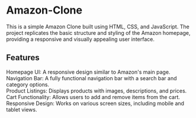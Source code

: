 # Amazon-Clone

This is a simple Amazon Clone built using HTML, CSS, and JavaScript. The project replicates the basic structure and styling of the Amazon homepage, providing a responsive and visually appealing user interface.

## Features
Homepage UI: A responsive design similar to Amazon's main page. <br/>
Navigation Bar: A fully functional navigation bar with a search bar and category options. <br/>
Product Listings: Displays products with images, descriptions, and prices. <br/>
Cart Functionality: Allows users to add and remove items from the cart. <br/>
Responsive Design: Works on various screen sizes, including mobile and tablet views. <br/>

